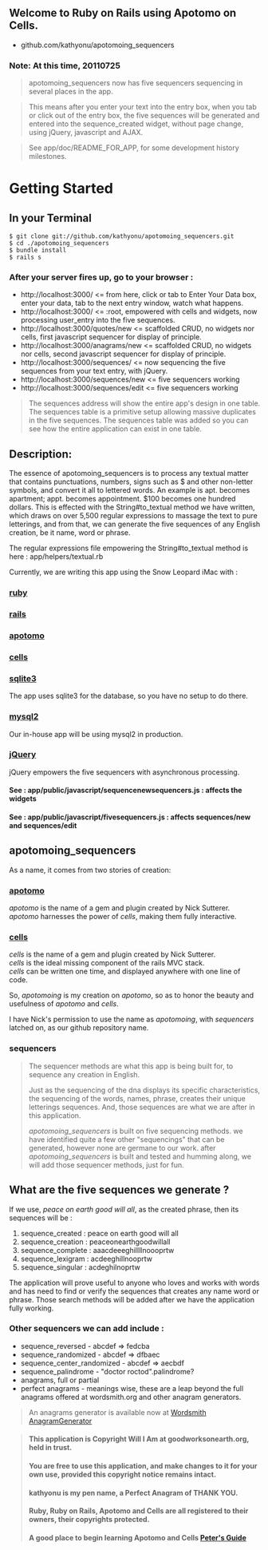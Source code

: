 ## Welcome to Ruby on Rails using Apotomo on Cells.
* github.com/kathyonu/apotomoing_sequencers

### Note: At this time, 20110725
> apotomoing_sequencers now has five sequencers sequencing in several places in the app.

> This means after you enter your text into the entry box,
> when you tab or click out of the entry box, the five sequences
> will be generated and entered into the sequence_created widget,
> without page change, using jQuery, javascript and AJAX.

> See app/doc/README_FOR_APP, for some development history milestones.

# Getting Started
## In your Terminal

	$ git clone git://github.com/kathyonu/apotomoing_sequencers.git
	$ cd ./apotomoing_sequencers
	$ bundle install
	$ rails s

### After your server fires up, go to your browser : 

*	http://localhost:3000/             <= from here, click or tab to Enter Your Data box, enter your data, tab to the next entry window, watch what happens.
*	http://localhost:3000/             <= :root, empowered with cells and widgets, now processing user_entry into the five sequences.
*	http://localhost:3000/quotes/new   <= scaffolded CRUD, no widgets nor cells, first javascript sequencer for display of principle.
*	http://localhost:3000/anagrams/new <= scaffolded CRUD, no widgets nor cells, second javascript sequencer for display of principle.
*	http://localhost:3000/sequences/   <= now sequencing the five sequences from your text entry, with jQuery.
*	http://localhost:3000/sequences/new <= five sequencers working
*	http://localhost:3000/sequences/edit <= five sequencers working

> The sequences address will show the entire app's design in one table. 
> The sequences table is a primitive setup allowing massive duplicates in the five sequences. 
> The sequences table was added so you can see how the entire application can exist in one table. 

## Description:

The essence of apotomoing_sequencers is to process any textual matter that contains punctuations, numbers, signs such as $ and other non-letter symbols, and convert it all to lettered words.  An example is apt. becomes apartment; appt. becomes appointment. $100 becomes one hundred dollars.  This is effected with the String#to_textual method we have written, which draws on over 5,500 regular expressions to massage the text to pure letterings, and from that, we can generate the five sequences of any English creation, be it name, word or phrase. 

The regular expressions file empowering the String#to_textual method is here : app/helpers/textual.rb

Currently, we are writing this app using the Snow Leopard iMac with : 
### [ruby](http://rubyforge.org/ "Ruby 1.9.2p0 2010-08-18 revision 29036 [x86_64-darwin10]")
### [rails](http://rubyforge.org/projects/rails/ "Rails 3.0.5, up through $ails 3.0.9")
### [apotomo](http://apotomo.de/ "Apotomo 1.1.1")
### [cells](http://cells.rubyforge.org/ "Cells 3.5.6")
### [sqlite3](http://www.sqlite.org/quickstart.html "SQLite")
The app uses sqlite3 for the database, so you have no setup to do there.
### [mysql2](http://rubygems.org/gems/mysql2 "mysql2")
Our in-house app will be using mysql2 in production.
### [jQuery](http://jquery.com/ "jQuery")
jQuery empowers the five sequencers with asynchronous processing.
#### See : app/public/javascript/sequencenewsequencers.js : affects the widgets
#### See : app/public/javascript/fivesequencers.js : affects sequences/new and sequences/edit

## apotomoing_sequencers
As a name, it comes from two stories of creation:

### [apotomo](http://apotomo.de/ "apotomo")
*_apotomo_* is the name of a gem and plugin created by Nick Sutterer.
*_apotomo_* harnesses the power of *cells*, making them fully interactive.

### [cells](http://cells.rubyforge.org/ "cells")
*_cells_* is the name of a gem and plugin created by Nick Sutterer.  
*_cells_* is the ideal missing component of the rails MVC stack.  
*_cells_* can be written one time, and displayed anywhere with one line of code.

So, *apotomoing* is my creation on *apotomo*, so as to honor the beauty and usefulness of *apotomo* and *cells*.

I have Nick's permission to use the name as *apotomoing*, with *sequencers* latched on, as our github repository name.

### sequencers
> The sequencer methods are what this app is being built for, to sequence any creation in English.
>
> Just as the sequencing of the dna displays its specific characteristics, 
> the sequencing of the words, names, phrase, creates their unique letterings sequences.
> And, those sequences are what we are after in this application.
>
> *apotomoing_sequencers* is built on five sequencing methods.
> we have identified quite a few other "sequencings" that can be generated, however none are germane to our work.
> after *apotomoing_sequencers* is built and tested and humming along, we will add those sequencer methods, just for fun.

## What are the five sequences we generate ? 

If we use, *peace on earth good will all*, as the created phrase, then its sequences will be :

1. sequence_created  : peace on earth good will all
2. sequence_creation : peaceonearthgoodwillall
3. sequence_complete : aaacdeeeghillllnoooprtw
4. sequence_lexigram : acdeeghillnooprtw
5. sequence_singular : acdeghilnoprtw

The application will prove useful to anyone who loves and works with words and has need to find or verify the sequences that creates any name word or phrase. 
Those search methods will be added after we have the application fully working.

### Other sequencers we can add include :

* sequence_reversed - abcdef => fedcba
* sequence_randomized - abcdef => dfbaec
* sequence_center_randomized - abcdef => aecbdf
* sequence_palindrome - "doctor roctod".palindrome?
* anagrams, full or partial
* perfect anagrams - meanings wise, these are a leap beyond the full anagrams offered at wordsmith.org and other anagram generators.

> An anagrams generator is available now at [Wordsmith AnagramGenerator](http://www.wordsmith.org/ "Wordsmith.org AnagramGenerator")

> #### This application is Copyright Will I Am at goodworksonearth.org, held in trust.
> #### You are free to use this application, and make changes to it for your own use, provided this copyright notice remains intact.  
> #### kathyonu is my pen name, a Perfect Anagram of THANK YOU.
> #### Ruby, Ruby on Rails, Apotomo and Cells are all registered to their owners, their copyrights protected.
> #### A good place to begin learning Apotomo and Cells [Peter's Guide](http://apotomo.de/peters-guide-1.1/introduction.html "Peter's Guide")
